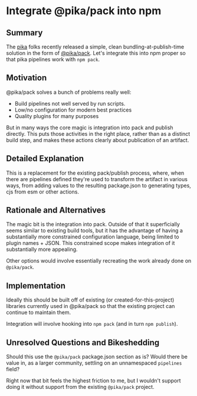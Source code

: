 # Integrate @pika/pack into npm

## Summary

The [pika](https://www.pikapkg.com) folks recently released a simple, clean bundling-at-publish-time solution in the form of [@pika/pack](https://www.pikapkg.com/blog/introducing-pika-pack/).  Let's integrate this into npm proper so that pika pipelines work with `npm pack`.

## Motivation

@pika/pack solves a bunch of problems really well:

* Build pipelines not well served by run scripts.
* Low/no configuration for modern best practices
* Quality plugins for many purposes

But in many ways the core magic is integration into pack and publish directly.  This puts those activities in the right place, rather than as a distinct build step, and makes these actions clearly about publication of an artifact.

## Detailed Explanation

This is a replacement for the existing pack/publish process, where, when there are pipelines defined they're used to transform the artifact in various ways, from adding values to the resulting package.json to generating types, cjs from esm or other actions.

## Rationale and Alternatives

The magic bit is the integration into pack.  Outside of that it superficially seems similar to existing build tools, but it has the advantage of having a substantially more constrained configuration language, being limited to plugin names + JSON.  This constrained scope makes integration of it substantially more appealing.

Other options would involve essentially recreating the work already done on `@pika/pack`.

## Implementation

Ideally this should be built off of existing (or created-for-this-project) libraries currently used in @pika/pack so that the existing project can continue to maintain them.

Integration will involve hooking into `npm pack` (and in turn `npm publish`).


## Unresolved Questions and Bikeshedding

Should this use the `@pika/pack` package.json section as is?  Would there be value in, as a larger community, settling on an unnamespaced `pipelines` field?

Right now that bit feels the highest friction to me, but I wouldn't support doing it without support from the existing `@pika/pack` project.
